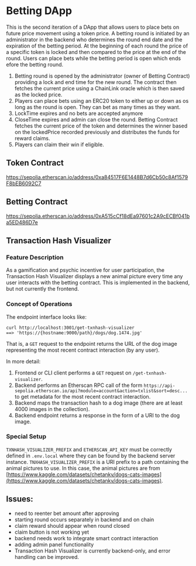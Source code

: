 # Betting DApp
This is the second iteration of a DApp that allows users to place bets on future price movement using a token price. A betting round is initiated by an administrator in the backend who determines the round end date and the expiration of the betting period. At the beginning of each round the price of a specific token is locked and then compared to the price at the end of the round. Users can place bets while the betting period is open which ends efore the betting round. 

1. Betting round is opened by the administrator (owner of Betting Contract) providing a lock and end time for the new round. The contract then fetches the current price using a ChainLink oracle which is then saved as the locked price.
2. Players can place bets using an ERC20 token to either up or down as os long as the round is open. They can bet as many times as they want.
3. LockTime expires and no bets are accepted anymore
4. CloseTime expires and admin can close the round. Betting Contract fetches the current price of the token and determines the winner based on the lockedPrice recorded previously and distributes the funds for reward claims.
5. Players can claim their win if eligible.

## Token Contract
https://sepolia.etherscan.io/address/0xa84517F6E1448B7d6Cb50c8Af1579F8bEB6092C7

## Betting Contract
https://sepolia.etherscan.io/address/0xA515cCf18dEa97601c2A9cECBf041ba5ED486D7e

## Transaction Hash Visualizer
### Feature Description
As a gamification and psychic incentive for user participation, the Transaction Hash Visualizer displays a new animal picture every time any user interacts with the betting contract. This is implemented in the backend, but not currently the frontend.

### Concept of Operations
The endpoint interface looks like:
```
curl http://localhost:3001/get-txnhash-visualizer
==> 'https://{hostname:9000/path}/dogs/dog.1474.jpg'
```
That is, a `GET` request to the endpoint returns the URL of the dog image representing the most recent contract interaction (by any user).

In more detail:
1. Frontend or CLI client performs a `GET` request on `/get-txnhash-visualizer`.
2. Backend performs an Etherscan RPC call of the form
`https://api-sepolia.etherscan.io/api?module=account&action=txlist&sort=desc...` to get metadata for the most recent contract interaction.
3. Backend maps the transaction hash to a dog image (there are at least 4000  images in the collection).
4. Backend endpoint returns a response in the form of a URI to the dog image.

### Special Setup
`TXNHASH_VISUALIZER_PREFIX` and `ETHERSCAN_API_KEY` must be correctly defined in `.env.local` where they can be found by the backend server instance. `TNXHASH_VISUALIZER_PREFIX` is a URI prefix to a path containing the animal pictures to use. In this case, the animal pictures are from [https://www.kaggle.com/datasets/chetankv/dogs-cats-images](https://www.kaggle.com/datasets/chetankv/dogs-cats-images).

## Issues:
- need to reenter bet amount after approving
- starting round occurs separately in backend and on chain
- claim reward should appear when round closed
- claim button is not working yet
- backend needs work to integrate smart contract interaction
- adding admin panel functionality
- Transaction Hash Visualizer is currently backend-only, and error handling can be improved.
